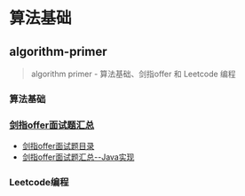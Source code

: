 # 算法基础

## algorithm-primer

>
>algorithm primer - 算法基础、剑指offer 和 Leetcode 编程
>

### 算法基础

### [剑指offer面试题汇总](interview-for-offer)
+ [剑指offer面试题目录](interview-for-offer/README.md)
+ [剑指offer面试题汇总--Java实现](interview-for-offer/md/剑指offer面试题汇总.md)

### Leetcode编程